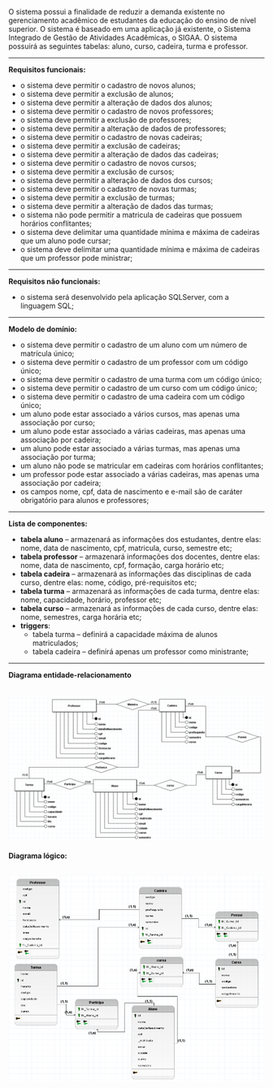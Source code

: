 O sistema possui a finalidade de reduzir a demanda existente no gerenciamento acadêmico de estudantes da educação do ensino de nível superior. 
O sistema é baseado em uma aplicação já existente, o Sistema Integrado de Gestão de Atividades Acadêmicas, o SIGAA. O sistema possuirá as seguintes tabelas: aluno, curso, cadeira, turma e professor.

---
**Requisitos funcionais:**
- o sistema deve permitir o cadastro de novos alunos;
- o sistema deve permitir a exclusão de alunos;
- o sistema deve permitir a alteração de dados dos alunos;
- o sistema deve permitir o cadastro de novos professores;
- o sistema deve permitir a exclusão de professores;
- o sistema deve permitir a alteração de dados de professores;
- o sistema deve permitir o cadastro de novas cadeiras;
- o sistema deve permitir a exclusão de cadeiras;
- o sistema deve permitir a alteração de dados das cadeiras;
- o sistema deve permitir o cadastro de novos cursos;
- o sistema deve permitir a exclusão de cursos;
- o sistema deve permitir a alteração de dados dos cursos;
- o sistema deve permitir o cadastro de novas turmas;
- o sistema deve permitir a exclusão de turmas;
- o sistema deve permitir a alteração de dados das turmas;
- o sistema não pode permitir a matricula de cadeiras que possuem horários conflitantes;
- o sistema deve delimitar uma quantidade mínima e máxima de cadeiras que um aluno pode cursar;
- o sistema deve delimitar uma quantidade mínima e máxima de cadeiras que um professor pode ministrar;
---
**Requisitos não funcionais:**
- o sistema será desenvolvido pela aplicação SQLServer, com a linguagem SQL;
---
**Modelo de domínio:**
-	o sistema deve permitir o cadastro de um aluno com um número de matrícula único;
- o sistema deve permitir o cadastro de um professor com um código único;
- o sistema deve permitir o cadastro de uma turma com um código único;
- o sistema deve permitir o cadastro de um curso com um código único;
- o sistema deve permitir o cadastro de uma cadeira com um código único;
- um aluno pode estar associado a vários cursos, mas apenas uma associação por curso;
- um aluno pode estar associado a várias cadeiras, mas apenas uma associação por cadeira;
- um aluno pode estar associado a várias turmas, mas apenas uma associação por turma;
- um aluno não pode se matricular em cadeiras com horários conflitantes;
- um professor pode estar associado a várias cadeiras, mas apenas uma associação por cadeira;
- os campos nome, cpf, data de nascimento e e-mail são de caráter obrigatório para alunos e professores;
---
**Lista de componentes:**
- **tabela aluno** – armazenará as informações dos estudantes, dentre elas: nome, data de nascimento, cpf, matricula, curso, semestre etc;
- **tabela professor** – armazenará informações dos docentes, dentre elas: nome, data de nascimento, cpf, formação, carga horário etc;
- **tabela cadeira** – armazenará as informações das disciplinas de cada curso, dentre elas: nome, código, pré-requisitos etc;
- **tabela turma** – armazenará as informações de cada turma, dentre elas: nome, capacidade, horário, professor etc;
- **tabela curso** – armazenará as informações de cada curso, dentre elas: nome, semestres, carga horária etc;
- **triggers**:
    - tabela turma – definirá a capacidade máxima de alunos matriculados;
    - tabela cadeira – definirá apenas um professor como ministrante;
---
**Diagrama entidade-relacionamento**

![Diagrama entidade-relacionamento](img/ModeloEntidadeRelacionamento.png)
---
**Diagrama lógico:**

![Diagrama lógico](img/ModeloLogico.png)
---